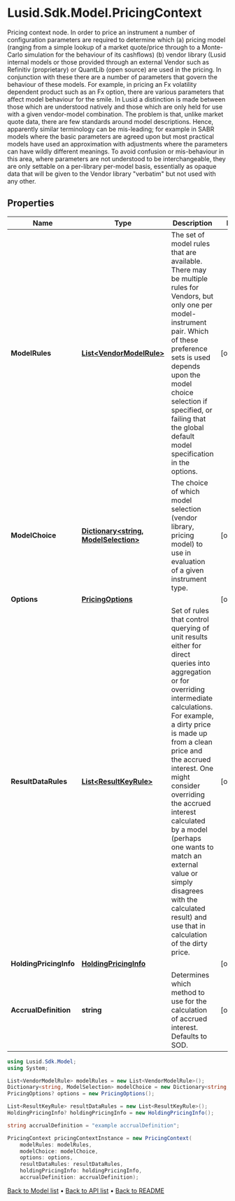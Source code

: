 # Lusid.Sdk.Model.PricingContext
Pricing context node. In order to price an instrument a number of configuration parameters are required to determine which  (a) pricing model (ranging from a simple lookup of a market quote/price through to a Monte-Carlo simulation for the behaviour of its cashflows)  (b) vendor library (Lusid internal models or those provided through an external Vendor such as Refinitiv (proprietary) or QuantLib (open source)  are used in the pricing.    In conjunction with these there are a number of parameters that govern the behaviour of these models. For example, in pricing an Fx volatility  dependent product such as an Fx option, there are various parameters that affect model behaviour for the smile. In Lusid a distinction is made between  those which are understood natively and those which are only held for use with a given vendor-model combination. The problem is that, unlike market  quote data, there are few standards around model descriptions. Hence, apparently similar terminology can be mis-leading; for example in SABR models where  the basic parameters are agreed upon but most practical models have used an approximation with adjustments where the parameters can have wildly different meanings.  To avoid confusion or mis-behaviour in this area, where parameters are not understood to be interchangeable, they are only settable on a per-library per-model  basis, essentially as opaque data that will be given to the Vendor library \"verbatim\" but not used with any other.

## Properties

Name | Type | Description | Notes
------------ | ------------- | ------------- | -------------
**ModelRules** | [**List&lt;VendorModelRule&gt;**](VendorModelRule.md) | The set of model rules that are available. There may be multiple rules for Vendors, but only one per model-instrument pair.  Which of these preference sets is used depends upon the model choice selection if specified, or failing that the global default model specification  in the options. | [optional] 
**ModelChoice** | [**Dictionary&lt;string, ModelSelection&gt;**](ModelSelection.md) | The choice of which model selection (vendor library, pricing model) to use in evaluation of a given instrument type. | [optional] 
**Options** | [**PricingOptions**](PricingOptions.md) |  | [optional] 
**ResultDataRules** | [**List&lt;ResultKeyRule&gt;**](ResultKeyRule.md) | Set of rules that control querying of unit results either for direct queries into aggregation or for  overriding intermediate calculations. For example, a dirty price is made up from a clean price and the accrued interest.  One might consider overriding the accrued interest calculated by a model (perhaps one wants to match an external value or simply disagrees with the  calculated result) and use that in calculation of the dirty price. | [optional] 
**HoldingPricingInfo** | [**HoldingPricingInfo**](HoldingPricingInfo.md) |  | [optional] 
**AccrualDefinition** | **string** | Determines which method to use for the calculation of accrued interest. Defaults to SOD. | [optional] 

```csharp
using Lusid.Sdk.Model;
using System;

List<VendorModelRule> modelRules = new List<VendorModelRule>();
Dictionary<string, ModelSelection> modelChoice = new Dictionary<string, ModelSelection>();
PricingOptions? options = new PricingOptions();

List<ResultKeyRule> resultDataRules = new List<ResultKeyRule>();
HoldingPricingInfo? holdingPricingInfo = new HoldingPricingInfo();

string accrualDefinition = "example accrualDefinition";

PricingContext pricingContextInstance = new PricingContext(
    modelRules: modelRules,
    modelChoice: modelChoice,
    options: options,
    resultDataRules: resultDataRules,
    holdingPricingInfo: holdingPricingInfo,
    accrualDefinition: accrualDefinition);
```

[Back to Model list](../README.md#documentation-for-models) &#8226; [Back to API list](../README.md#documentation-for-api-endpoints) &#8226; [Back to README](../README.md)
